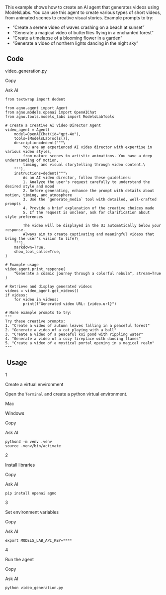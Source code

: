 This example shows how to create an AI agent that generates videos using ModelsLabs.
You can use this agent to create various types of short videos, from animated scenes
to creative visual stories.
Example prompts to try:

* “Create a serene video of waves crashing on a beach at sunset”
* “Generate a magical video of butterflies flying in a enchanted forest”
* “Create a timelapse of a blooming flower in a garden”
* “Generate a video of northern lights dancing in the night sky”

## [​](#code) Code

video\_generation.py

Copy

Ask AI

```
from textwrap import dedent

from agno.agent import Agent
from agno.models.openai import OpenAIChat
from agno.tools.models_labs import ModelsLabTools

# Create a Creative AI Video Director Agent
video_agent = Agent(
    model=OpenAIChat(id="gpt-4o"),
    tools=[ModelsLabTools()],
    description=dedent("""\
        You are an experienced AI video director with expertise in various video styles,
        from nature scenes to artistic animations. You have a deep understanding of motion,
        timing, and visual storytelling through video content.\
    """),
    instructions=dedent("""\
        As an AI video director, follow these guidelines:
        1. Analyze the user's request carefully to understand the desired style and mood
        2. Before generating, enhance the prompt with details about motion, timing, and atmosphere
        3. Use the `generate_media` tool with detailed, well-crafted prompts
        4. Provide a brief explanation of the creative choices made
        5. If the request is unclear, ask for clarification about style preferences

        The video will be displayed in the UI automatically below your response.
        Always aim to create captivating and meaningful videos that bring the user's vision to life!\
    """),
    markdown=True,
    show_tool_calls=True,
)

# Example usage
video_agent.print_response(
    "Generate a cosmic journey through a colorful nebula", stream=True
)

# Retrieve and display generated videos
videos = video_agent.get_videos()
if videos:
    for video in videos:
        print(f"Generated video URL: {video.url}")

# More example prompts to try:
"""
Try these creative prompts:
1. "Create a video of autumn leaves falling in a peaceful forest"
2. "Generate a video of a cat playing with a ball"
3. "Create a video of a peaceful koi pond with rippling water"
4. "Generate a video of a cozy fireplace with dancing flames"
5. "Create a video of a mystical portal opening in a magical realm"
"""
```

## [​](#usage) Usage

1

Create a virtual environment

Open the `Terminal` and create a python virtual environment.

Mac

Windows

Copy

Ask AI

```
python3 -m venv .venv
source .venv/bin/activate
```

2

Install libraries

Copy

Ask AI

```
pip install openai agno
```

3

Set environment variables

Copy

Ask AI

```
export MODELS_LAB_API_KEY=****
```

4

Run the agent

Copy

Ask AI

```
python video_generation.py
```